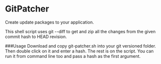# GitPatcher
Create update packages to your application. 

This shell script uses git --diff to get and zip all the changes from the given commit hash to HEAD revision.

###Usage
Download and copy git-patcher.sh into your git versioned folder. Then double click on it and enter a hash. The rest is on the script.
You can run it from command line too and pass a hash as the first argument.
